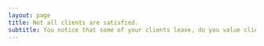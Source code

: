 ```yaml
---
layout: page
title: Not all clients are satisfied.
subtitle: You notice that some of your clients leave, do you value client trust and confidentiality over sales? After all, you did ask for consent.
---
```

